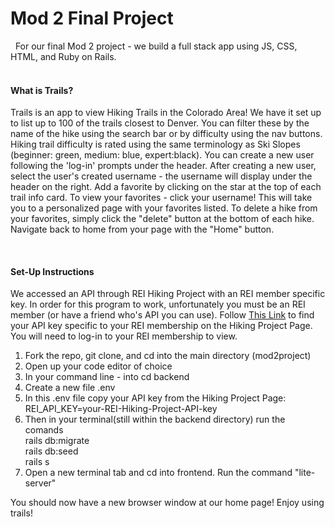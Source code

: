 <h1>Mod 2 Final Project</h1>
<p>&nbsp For our final Mod 2 project - we build a full stack app using JS, CSS, HTML, and Ruby on Rails.<br>
<br>
<h4>What is Trails?</h4>
<p>Trails is an app to view Hiking Trails in the Colorado Area! We have it set up to list up to 100 of the trails closest to Denver. You can filter these by the name of the hike using the search bar or by difficulty using the nav buttons. Hiking trail difficulty is rated using the same terminology as Ski Slopes (beginner: green, medium: blue, expert:black). You can create a new user following the 'log-in' prompts under the header. After creating a new user, select the user's created username - the username will display under the header on the right. Add a favorite by clicking on the star at the top of each trail info card. To view your favorites - click your username! This will take you to a personalized page with your favorites listed. To delete a hike from your favorites, simply click the "delete" button at the bottom of each hike. Navigate back to home from your page with the "Home" button. </p>

<br>
<h4>Set-Up Instructions</h4>
We accessed an API through REI Hiking Project with an REI member  specific key. In order for this program to work, unfortunately you must be an REI member (or have a friend who's API you can use). Follow <a href="https://www.hikingproject.com/data">This Link</a> to find your API key specific to your REI membership on the Hiking Project Page. You will need to log-in to your REI membership to view. </p>
<ol>
<li>Fork the repo, git clone, and cd into the main directory (mod2project)</li>
<li>Open up your code editor of choice </li>
<li>In your command line - into cd backend </li>
<li>Create a new file .env </li>
<li>In this .env file copy your API key from the Hiking Project Page: <br> REI_API_KEY=your-REI-Hiking-Project-API-key</li>
<li>Then in your terminal(still within the backend directory) run the comands<br>
    rails db:migrate <br>
    rails db:seed <br>
    rails s
</li>
<li>Open a new terminal tab and cd into frontend. Run the command "lite-server" </li>
</ol>
<p>You should now have a new browser window at our home page! Enjoy using trails!</p>